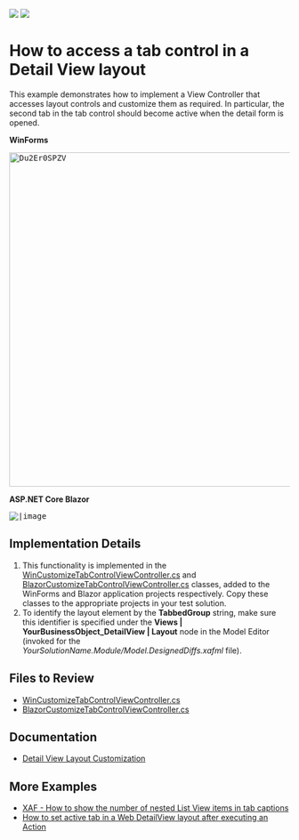 <!-- default badges list -->
[![](https://img.shields.io/badge/Open_in_DevExpress_Support_Center-FF7200?style=flat-square&logo=DevExpress&logoColor=white)](https://supportcenter.devexpress.com/ticket/details/E372)
[![](https://img.shields.io/badge/📖_How_to_use_DevExpress_Examples-e9f6fc?style=flat-square)](https://docs.devexpress.com/GeneralInformation/403183)
<!-- default badges end -->
# How to access a tab control in a Detail View layout

This example demonstrates how to implement a View Controller that accesses layout controls and customize them as required. In particular, the second tab in the tab control should become active when the detail form is opened.

**WinForms** 

<kbd><img width="601" alt="Du2Er0SPZV" src="https://user-images.githubusercontent.com/14300209/226934893-008269a8-66b7-4f3e-a04a-d1a000d86e83.png"><kbd>

**ASP.NET Core Blazor**

<kbd>![|image](https://user-images.githubusercontent.com/33227868/231761563-86aaa8fa-ebaf-4b20-958e-a4190fafcfa4.png)</kbd>

## Implementation Details

1. This functionality is implemented in the [WinCustomizeTabControlViewController.cs](./CS/EFCore/AccessLayoutEF/AccessLayoutEF.Win/Controllers/WinCustomizeTabControlViewController.cs) and [BlazorCustomizeTabControlViewController.cs](./CS/EFCore/AccessLayoutEF/AccessLayoutEF.Blazor.Server/Controllers/BlazorCustomizeTabControlViewController.cs) classes, added to the WinForms and Blazor application projects respectively. Copy these classes to the appropriate projects in your test solution.
2. To identify the layout element by the **TabbedGroup** string, make sure this identifier is specified under the **Views | YourBusinessObject_DetailView | Layout** node in the Model Editor (invoked for the _YourSolutionName.Module/Model.DesignedDiffs.xafml_ file).

## Files to Review

* [WinCustomizeTabControlViewController.cs](./CS/EFCore/AccessLayoutEF/AccessLayoutEF.Win/Controllers/WinCustomizeTabControlViewController.cs) 
* [BlazorCustomizeTabControlViewController.cs](./CS/EFCore/AccessLayoutEF/AccessLayoutEF.Blazor.Server/Controllers/BlazorCustomizeTabControlViewController.cs) 

## Documentation

* [Detail View Layout Customization](https://docs.devexpress.com/eXpressAppFramework/112817/ui-construction/views/layout/view-items-layout-customization)

## More Examples

* [XAF - How to show the number of nested List View items in tab captions](https://github.com/DevExpress-Examples/XAF-How-to-show-the-number-of-nested-list-views-items-in-tab-captions)
* [How to set active tab in a Web DetailView layout after executing an Action](https://supportcenter.devexpress.com/ticket/details/t586150/how-to-set-active-tab-in-a-web-detailview-layout-after-executing-an-action)

